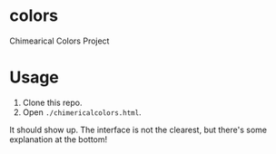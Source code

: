 colors
======

Chimearical Colors Project

# Usage
1. Clone this repo.
2. Open `./chimericalcolors.html`.

It should show up. The interface is not the clearest, but there's some explanation at the bottom!

